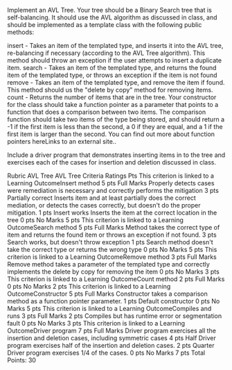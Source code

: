 Implement an AVL Tree. Your tree should be a Binary Search tree that is self-balancing. It should use the AVL algorithm as discussed in class, and should be implemented as a template class with the following public methods:

insert - Takes an item of the templated type, and inserts it into the AVL tree, re-balancing if necessary (according to the AVL Tree algorithm). This method should throw an exception if the user attempts to insert a duplicate item.
search - Takes an item of the templated type, and returns the found item of the templated type, or throws an exception if the item is not found
remove - Takes an item of the templated type, and remove the item if found. This method should us the "delete by copy" method for removing items.
count - Returns the number of items that are in the tree.
Your constructor for the class should take a function pointer as a parameter that points to a function that does a comparison between two items. The comparison function should take two items of the type being stored, and should return a -1 if the first item is less than the second, a 0 if they are equal, and a 1 if the first item is larger than the second. You can find out more about function pointers hereLinks to an external site..

Include a driver program that demonstrates inserting items in to the tree and exercises each of the cases for insertion and deletion discussed in class.

Rubric
AVL Tree
AVL Tree
Criteria Ratings Pts
This criterion is linked to a Learning OutcomeInsert method
5 pts
Full Marks
Properly detects cases were remediation is necessary and correctly performs the mitigation
3 pts
Partially correct
Inserts item and at least partially does the correct mediation, or detects the cases correctly, but doesn't do the proper mitigation.
1 pts
Insert works
Inserts the item at the correct location in the tree
0 pts
No Marks
5 pts
This criterion is linked to a Learning OutcomeSearch method
5 pts
Full Marks
Method takes the correct type of item and returns the found item or throws an exception if not found.
3 pts
Search works, but doesn't throw exception
1 pts
Search method doesn't take the correct type or returns the wrong type
0 pts
No Marks
5 pts
This criterion is linked to a Learning OutcomeRemove method
3 pts
Full Marks
Remove method takes a parameter of the templated type and correctly implements the delete by copy for removing the item
0 pts
No Marks
3 pts
This criterion is linked to a Learning OutcomeCount method
2 pts
Full Marks
0 pts
No Marks
2 pts
This criterion is linked to a Learning OutcomeConstructor
5 pts
Full Marks
Constructor takes a comparison method as a function pointer parameter.
1 pts
Default constructor
0 pts
No Marks
5 pts
This criterion is linked to a Learning OutcomeCompiles and runs
3 pts
Full Marks
2 pts
Compiles but has runtime error or segmentation fault
0 pts
No Marks
3 pts
This criterion is linked to a Learning OutcomeDriver program
7 pts
Full Marks
Driver program exercises all the insertion and deletion cases, including symmetric cases
4 pts
Half
Driver program exercises half of the insertion and deletion cases.
2 pts
Quarter
Driver program exercises 1/4 of the cases.
0 pts
No Marks
7 pts
Total Points: 30

